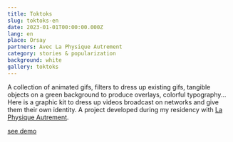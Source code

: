 ```yaml
---
title: Toktoks
slug: toktoks-en
date: 2023-01-01T00:00:00.000Z
lang: en
place: Orsay
partners: Avec La Physique Autrement
category: stories & popularization
background: white
gallery: toktoks
---
```

A collection of animated gifs, filters to dress up existing gifs, tangible objects on a green background to produce overlays, colorful typography... Here is a graphic kit to dress up videos broadcast on networks and give them their own identity. A project developed during my residency with [La Physique Autrement](https://hebergement.universite-paris-saclay.fr/supraconductivite/projet/toktoks/).

[see demo](https://youtu.be/uIqkitE1gqQ?feature=shared)

